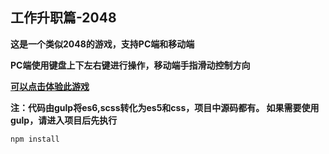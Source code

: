 ## 工作升职篇-2048

**这是一个类似2048的游戏，支持PC端和移动端**

**PC端使用键盘上下左右键进行操作，移动端手指滑动控制方向**

[**可以点击体验此游戏**](https://kongkong99.github.io/Work-chapter-2048/)


**注：代码由gulp将es6,scss转化为es5和css，项目中源码都有。
如果需要使用gulp，请进入项目后先执行**

    npm install

